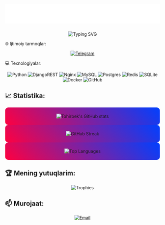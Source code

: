 <h1 align="center">
  <img src="name.svg" alt="Tohirbek Ahmedov" />
</h1>

<p align="center">
  <img src="https://readme-typing-svg.herokuapp.com?size=30&center=true&vCenter=true&lines=Web+Developer;20+years+old;From+Uzbekistan" alt="Typing SVG" />
</p>

🌐 Ijtimoiy tarmoqlar:
<p align="center">
  <a href="https://t.me/ahmedov_dev" target="_blank">
    <img src="https://img.shields.io/badge/Telegram-2CA5E0?style=for-the-badge&logo=telegram&logoColor=white" alt="Telegram" />
  </a>
</p>

💻 Texnologiyalar:
<p align="center">
  <img src="https://img.shields.io/badge/python-3670A0?style=for-the-badge&logo=python&logoColor=ffdd54" alt="Python" />
  <img src="https://img.shields.io/badge/DJANGO-REST-ff1709?style=for-the-badge&logo=django&logoColor=white&color=ff1709&labelColor=gray" alt="DjangoREST" />
  <img src="https://img.shields.io/badge/nginx-%23009639.svg?style=for-the-badge&logo=nginx&logoColor=white" alt="Nginx" />
  <img src="https://img.shields.io/badge/mysql-%2300000f.svg?style=for-the-badge&logo=mysql&logoColor=white" alt="MySQL" />
  <img src="https://img.shields.io/badge/postgres-%23316192.svg?style=for-the-badge&logo=postgresql&logoColor=white" alt="Postgres" />
  <img src="https://img.shields.io/badge/redis-%23DD0031.svg?style=for-the-badge&logo=redis&logoColor=white" alt="Redis" />
  <img src="https://img.shields.io/badge/sqlite-%2307405e.svg?style=for-the-badge&logo=sqlite&logoColor=white" alt="SQLite" />
  <img src="https://img.shields.io/badge/docker-%230db7ed.svg?style=for-the-badge&logo=docker&logoColor=white" alt="Docker" />
  <img src="https://img.shields.io/badge/GitHub-100000?style=for-the-badge&logo=github&logoColor=white" alt="GitHub" />
</p>

## 📈 Statistika:
<div align="center" style="background: linear-gradient(45deg, #ff0040, #0040ff); padding: 20px; border-radius: 10px;">
  <img src="https://github-readme-stats.vercel.app/api?username=Tohirbek04&show_icons=true&theme=radical" alt="Tohirbek's GitHub stats" />
</div>
<div align="center" style="background: linear-gradient(45deg, #ff0040, #0040ff); padding: 20px; border-radius: 10px;">
  <img src="https://github-readme-streak-stats.herokuapp.com/?user=Tohirbek04&theme=radical" alt="GitHub Streak" />
</div>
<div align="center" style="background: linear-gradient(45deg, #ff0040, #0040ff); padding: 20px; border-radius: 10px;">
  <img src="https://github-readme-stats.vercel.app/api/top-langs/?username=Tohirbek04&layout=compact&theme=radical" alt="Top Languages" />
</div>

## 🏆 Mening yutuqlarim:
<p align="center">
  <img src="https://github-profile-trophy.vercel.app/?username=Tohirbek04&theme=onedark" alt="Trophies" />
</p>

## 📫 Murojaat:
<p align="center">
  <a href="mailto:ahmedov_dev@gmail.com">
    <img src="https://img.shields.io/badge/Email-D14836?style=for-the-badge&logo=gmail&logoColor=white" alt="Email" />
  </a>
</p>
